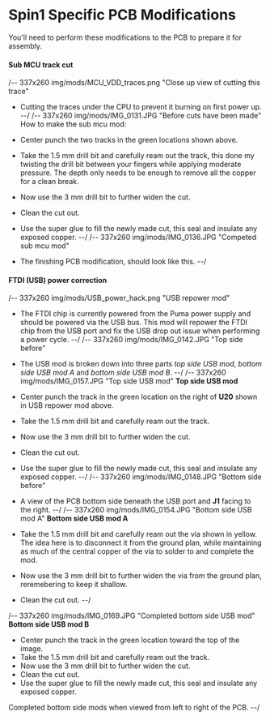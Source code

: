 # Spin1 Specific PCB Modifications

You'll need to perform these modifications to the PCB to prepare it for assembly.

#### Sub MCU track cut 
/-- 337x260 img/mods/MCU_VDD_traces.png "Close up view of cutting this trace"
- Cutting the traces under the CPU to prevent it burning on first power up.
--/
/-- 337x260 img/mods/IMG_0131.JPG "Before cuts have been made" How to make the sub mcu mod:

- Center punch the two tracks in the green locations shown above.
- Take the 1.5 mm drill bit and carefully ream out the track, this done my twisting the drill bit between your fingers while applying moderate pressure. The depth only needs to be enough to remove all the copper for a clean break.
- Now use the 3 mm drill bit to further widen the cut.
- Clean the cut out.
- Use the super glue to fill the newly made cut, this seal and insulate any exposed copper.
--/
/-- 337x260 img/mods/IMG_0136.JPG "Competed sub mcu mod"
- The finishing PCB modification, should look like this.
--/

#### FTDI (USB) power correction
/-- 337x260 img/mods/USB_power_hack.png "USB repower mod"
- The FTDI chip is currently powered from the Puma power supply and should be powered via the USB bus. This mod will repower the FTDI chip from the USB port and fix the USB drop out issue when performing a power cycle.
--/
/-- 337x260 img/mods/IMG_0142.JPG "Top side before"
- The USB mod is broken down into three parts *top side USB mod*, *bottom side USB mod A* and *bottom side USB mod B*.
--/
/-- 337x260 img/mods/IMG_0157.JPG "Top side USB mod"
**Top side USB mod**

- Center punch the track in the green location on the right of **U20** shown in USB repower mod above.
- Take the 1.5 mm drill bit and carefully ream out the track.
- Now use the 3 mm drill bit to further widen the cut.
- Clean the cut out.
- Use the super glue to fill the newly made cut, this seal and insulate any exposed copper. 
--/
/-- 337x260 img/mods/IMG_0148.JPG "Bottom side before"
- A view of the PCB bottom side beneath the USB port and **J1** facing to the right.
--/
/-- 337x260 img/mods/IMG_0154.JPG "Bottom side USB mod A" 
**Bottom side USB mod A**

- Take the 1.5 mm drill bit and carefully ream out the via shown in yellow. The idea here is to disconnect it from the ground plan, while maintaining as much of the central copper of the via to solder to and complete the mod.
- Now use the 3 mm drill bit to further widen the via from the ground plan, reremebering to keep it shallow.
- Clean the cut out.
--/

/-- 337x260 img/mods/IMG_0169.JPG "Completed bottom side USB mod"
**Bottom side USB mod B**

- Center punch the track in the green location toward the top of the image.
- Take the 1.5 mm drill bit and carefully ream out the track.
- Now use the 3 mm drill bit to further widen the cut.
- Clean the cut out.
- Use the super glue to fill the newly made cut, this seal and insulate any exposed copper.

Completed bottom side mods when viewed from left to right of the PCB.
--/

